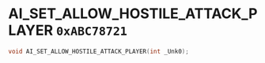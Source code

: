 # AI_SET_ALLOW_HOSTILE_ATTACK_PLAYER `0xABC78721`

```cpp
void AI_SET_ALLOW_HOSTILE_ATTACK_PLAYER(int _Unk0);
```